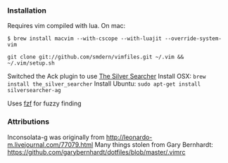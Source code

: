 ### Installation

Requires vim compiled with lua. On mac:

```
$ brew install macvim --with-cscope --with-luajit --override-system-vim
```

`git clone git://github.com/smdern/vimfiles.git ~/.vim && ~/.vim/setup.sh`

Switched the Ack plugin to use [The Silver Searcher](https://github.com/ggreer/the_silver_searcher)
Install OSX: `brew install the_silver_searcher`
Install Ubuntu: `sudo apt-get install silversearcher-ag`

Uses [fzf](https://github.com/junegunn/fzf) for fuzzy finding

### Attributions

Inconsolata-g was originally from http://leonardo-m.livejournal.com/77079.html
Many things stolen from Gary Bernhardt: https://github.com/garybernhardt/dotfiles/blob/master/.vimrc
